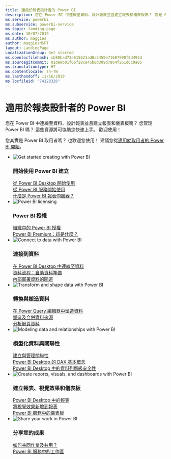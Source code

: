 ```yaml
---
title: 適用於報表設計者的 Power BI
description: 您在 Power BI 中連線至資料、設計報表並且建立報表和儀表板嗎？ 您是 Power BI 系統管理員嗎？
ms.service: powerbi
ms.subservice: powerbi-service
ms.topic: landing-page
ms.date: 10/07/2019
ms.author: maggies
author: maggiesMSFT
layout: LandingPage
LocalizationGroup: Get started
ms.openlocfilehash: cb80bad73a615621ad8a2459e71607900f8d493d
ms.sourcegitcommit: 01de0b01f66f28ca45b8d309d7864f261d6c9a85
ms.translationtype: HT
ms.contentlocale: zh-TW
ms.lasthandoff: 11/16/2019
ms.locfileid: "74128326"
---
```

# <a name="power-bi-for-report-designers"></a>適用於報表設計者的 Power BI

您在 Power BI 中連線至資料、設計報表並且建立報表和儀表板嗎？ 您管理 Power BI 嗎？ 這些資源將可協助您快速上手。 歡迎使用！

您其實是 Power BI 取用者嗎？ 也歡迎您使用！ 建議您從[適用於取用者的 Power BI 開始](consumer/power-bi-consumer-landing.md)。

<ul class="panelContent cardsF"> 
            <li> 
                  <div class="cardSize"> 
                        <div class="cardPadding"> 
                              <div class="card"> 
                                    <div class="cardImageOuter">
                                          <div class="cardImage">
                                                <img alt="Get started creating with Power BI" src="media/power-bi-creator-landing/power-bi-designer-get-started.svg" data-linktype="relative-path">
                                          </div>
                                    </div>
                                    <div class="cardText"> 
                                          <h3>開始使用 Power BI 建立</h3> 
                                          <p></p>
                                               <a href="desktop-what-is-desktop.md">從 Power BI Desktop 開始使用</a><br/> 
                                               <a href="fundamentals/power-bi-overview.md">從 Power BI 服務開始使用</a><br/> 
                                               <a href="report-server/get-started.md">什麼是 Power BI 報表伺服器？</a>
                                    </div> 
                              </div> 
                        </div> 
                  </div> 
            </li>
            <li> 
                  <div class="cardSize"> 
                        <div class="cardPadding"> 
                              <div class="card"> 
                                    <div class="cardImageOuter">
                                          <div class="cardImage">
                                                <img alt="Power BI licensing" src="media/power-bi-creator-landing/power-bi-designer-licensing.svg" data-linktype="relative-path">
                                          </div>
                                    </div>
                                    <div class="cardText"> 
                                          <h3>Power BI 授權</h3> 
                                          <p></p>
                                                <a href="service-admin-licensing-organization.md">組織中的 Power BI 授權</a><br/> 
                                                <a href="service-premium-what-is.md">Power BI Premium：這是什麼？</a> 
                                    </div> 
                              </div> 
                        </div> 
                  </div> 
            </li>
            <li> 
                  <div class="cardSize"> 
                        <div class="cardPadding"> 
                              <div class="card"> 
                                    <div class="cardImageOuter">
                                          <div class="cardImage">
                                                <img alt="Connect to data with Power BI" src="media/power-bi-creator-landing/power-bi-designer-connect-data.svg" data-linktype="relative-path">
                                          </div>
                                    </div>
                                    <div class="cardText"> 
                                          <h3>連接到資料</h3> 
                                          <p></p>
                                                <a href="desktop-quickstart-connect-to-data.md">在 Power BI Desktop 中連線至資料</a><br/> 
                                                <a href="service-dataflows-overview.md">資料流程：自助資料準備</a><br/> 
                                                <a href="service-gateway-onprem.md">內部部署資料的閘道</a>
                                    </div> 
                              </div> 
                        </div> 
                  </div> 
            </li>
            <li> 
                  <div class="cardSize"> 
                        <div class="cardPadding"> 
                              <div class="card"> 
                                    <div class="cardImageOuter">
                                          <div class="cardImage">
                                                <img alt="Transform and shape data with Power BI" src="media/power-bi-creator-landing/power-bi-designer-transform-shape-data.svg" data-linktype="relative-path">
                                          </div>
                                    </div>
                                    <div class="cardText"> 
                                          <h3>轉換與塑造資料</h3> 
                                          <p></p>
                                                <a href="desktop-common-query-tasks.md">在 Power Query 編輯器中塑造資料</a><br/> 
                                                <a href="desktop-shape-and-combine-data.md">塑造及合併資料來源</a><br/> 
                                                <a href="desktop-tutorial-importing-and-analyzing-data-from-a-web-page.md">分析網頁資料</a>
                                    </div> 
                              </div> 
                        </div> 
                  </div> 
            </li>
            <li> 
                  <div class="cardSize"> 
                        <div class="cardPadding"> 
                              <div class="card"> 
                                    <div class="cardImageOuter">
                                          <div class="cardImage">
                                                <img alt="Modeling data and relationships with Power BI" src="media/power-bi-creator-landing/power-bi-designer-modeling-data-relationships.svg" data-linktype="relative-path">
                                          </div>
                                    </div>
                                    <div class="cardText"> 
                                          <h3>模型化資料與關聯性</h3> 
                                          <p></p>
                                                <a href="desktop-create-and-manage-relationships.md">建立與管理關聯性</a><br/>
                                                <a href="desktop-quickstart-learn-dax-basics.md">Power BI Desktop 的 DAX 基本概念</a><br/> 
                                                <a href="service-admin-rls.md">Power BI Desktop 中的資料列層級安全性</a> 
                                    </div> 
                              </div> 
                        </div> 
                  </div> 
            </li>
            <li> 
                  <div class="cardSize"> 
                        <div class="cardPadding"> 
                              <div class="card"> 
                                    <div class="cardImageOuter">
                                          <div class="cardImage">
                                                <img alt="Create reports, visuals, and dashboards with Power BI" src="media/power-bi-creator-landing/power-bi-designer-create-reports-visuals-dashboards.svg" data-linktype="relative-path">
                                          </div>
                                    </div>
                                    <div class="cardText"> 
                                          <h3>建立報表、視覺效果和儀表板</h3> 
                                          <p></p>
                                                <a href="desktop-report-view.md">Power BI Desktop 中的報表</a><br/> 
                                                <a href="power-bi-report-add-visualizations-i.md">將視覺效果新增到報表</a><br/> 
                                                <a href="service-dashboard-create.md">Power BI 服務中的儀表板</a>
                                    </div> 
                              </div> 
                        </div> 
                  </div> 
            </li>
            <li> 
                  <div class="cardSize"> 
                        <div class="cardPadding"> 
                              <div class="card"> 
                                    <div class="cardImageOuter">
                                          <div class="cardImage">
                                                <img alt="Share your work in Power BI" src="media/power-bi-creator-landing/power-bi-designer-share-work.svg" data-linktype="relative-path">
                                          </div>
                                    </div>
                                    <div class="cardText"> 
                                          <h3>分享您的成果</h3> 
                                          <p></p>
                                                <a href="service-how-to-collaborate-distribute-dashboards-reports.md">如何共同作業及共用？</a><br/>
                                                <a href="service-create-workspaces.md">Power BI 服務中的工作區</a> 
                                    </div> 
                              </div> 
                        </div> 
                  </div> 
            </li>
</ul>



